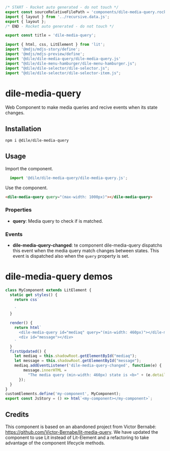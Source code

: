 ```js server
/* START - Rocket auto generated - do not touch */
export const sourceRelativeFilePath = 'components/dile-media-query.rocket.md';
import { layout } from '../recursive.data.js';
export { layout };
/* END - Rocket auto generated - do not touch */

export const title = 'dile-media-query';

```

```js script
import { html, css, LitElement } from 'lit'; 
import '@mdjs/mdjs-story/define';
import '@mdjs/mdjs-preview/define';
import '@dile/dile-media-query/dile-media-query.js'
import "@dile/dile-menu-hamburger/dile-menu-hamburger.js";
import "@dile/dile-selector/dile-selector.js";
import "@dile/dile-selector/dile-selector-item.js";
```

# dile-media-query

Web Component to make media queries and recive events when its state changes.

## Installation

```bash
npm i @dile/dile-media-query
```

## Usage

Import the component.

```javascript
  import '@dile/dile-media-query/dile-media-query.js';
```

Use the component.

```html
<dile-media-query query="(max-width: 1000px)"></dile-media-query>
```

### Properties

- **query**: Media query to check if is matched.

### Events

- **dile-media-query-changed**: te component dile-media-query dispatchs this event when the media query match changes between states. This event is dispatched also when the ```query``` property is set.

# dile-media-query demos

```js preview-story
class MyComponent extends LitElement {
  static get styles() {
    return css`
      
    `
  }

  render() {
    return html`
      <dile-media-query id="mediaq" query="(min-width: 460px)"></dile-media-query>
      <div id="message"></div>
    `
  }
  firstUpdated() {
    let mediaq = this.shadowRoot.getElementById("mediaq");
    let message = this.shadowRoot.getElementById("message");
    mediaq.addEventListener('dile-media-query-changed', function(e) {
        message.innerHTML = 
          "The media query (min-width: 460px) state is <b>" + (e.detail.value ? 'matched' : 'not matched') + "</b>"
      });
  }
}
customElements.define('my-component', MyComponent);
export const JsStory = () => html`<my-component></my-component>`;
```

## Credits

This component is based on an abandoned project from Victor Bernabé: <https://github.com/Victor-Bernabe/lit-media-query>. We have updated the component to use Lit instead of Lit-Element and a refactoring to take advantage of the component lifecycle methods.
